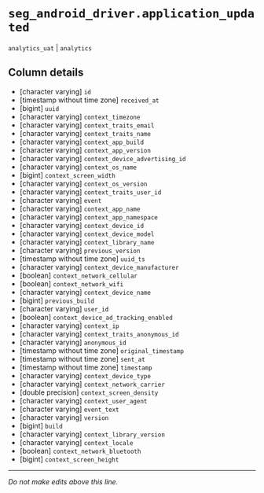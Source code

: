 # `seg_android_driver.application_updated`
`analytics_uat` | `analytics`

## Column details
* [character varying] `id`
* [timestamp without time zone] `received_at`
* [bigint]    `uuid`
* [character varying] `context_timezone`
* [character varying] `context_traits_email`
* [character varying] `context_traits_name`
* [character varying] `context_app_build`
* [character varying] `context_app_version`
* [character varying] `context_device_advertising_id`
* [character varying] `context_os_name`
* [bigint]    `context_screen_width`
* [character varying] `context_os_version`
* [character varying] `context_traits_user_id`
* [character varying] `event`
* [character varying] `context_app_name`
* [character varying] `context_app_namespace`
* [character varying] `context_device_id`
* [character varying] `context_device_model`
* [character varying] `context_library_name`
* [character varying] `previous_version`
* [timestamp without time zone] `uuid_ts`
* [character varying] `context_device_manufacturer`
* [boolean]   `context_network_cellular`
* [boolean]   `context_network_wifi`
* [character varying] `context_device_name`
* [bigint]    `previous_build`
* [character varying] `user_id`
* [boolean]   `context_device_ad_tracking_enabled`
* [character varying] `context_ip`
* [character varying] `context_traits_anonymous_id`
* [character varying] `anonymous_id`
* [timestamp without time zone] `original_timestamp`
* [timestamp without time zone] `sent_at`
* [timestamp without time zone] `timestamp`
* [character varying] `context_device_type`
* [character varying] `context_network_carrier`
* [double precision] `context_screen_density`
* [character varying] `context_user_agent`
* [character varying] `event_text`
* [character varying] `version`
* [bigint]    `build`
* [character varying] `context_library_version`
* [character varying] `context_locale`
* [boolean]   `context_network_bluetooth`
* [bigint]    `context_screen_height`

-------------------------------------------------------------------------------
*Do not make edits above this line.*
